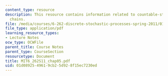 ```yaml
---
content_type: resource
description: This resource contains information related to countable-state Markov
  chains.
file: /media/courses/6-262-discrete-stochastic-processes-spring-2011/01d0892549619cb25d928f15ec7230ed_MIT6_262S11_chap05.pdf
file_type: application/pdf
learning_resource_types:
- Lecture Notes
ocw_type: OCWFile
parent_title: Course Notes
parent_type: CourseSection
resourcetype: Document
title: MIT6_262S11_chap05.pdf
uid: 01d08925-4961-9cb2-5d92-8f15ec7230ed
---
```

